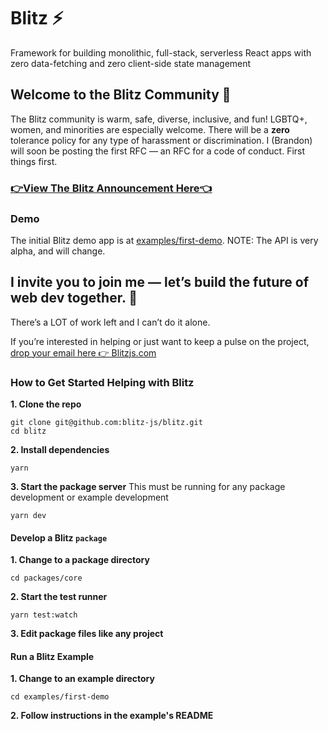 # Blitz ⚡️

Framework for building monolithic, full-stack, serverless React apps with zero data-fetching and zero client-side state management

## Welcome to the Blitz Community 👋

The Blitz community is warm, safe, diverse, inclusive, and fun! LGBTQ+, women, and minorities are especially welcome. There will be a **zero** tolerance policy for any type of harassment or discrimination. I (Brandon) will soon be posting the first RFC — an RFC for a code of conduct. First things first.

### [👉View The Blitz Announcement Here👈](https://twitter.com/flybayer/status/1229425878481793024)

### Demo

The initial Blitz demo app is at [examples/first-demo](https://github.com/blitz-js/blitz/blob/canary/examples/first-demo/README.md). NOTE: The API is very alpha, and will change.

## I invite you to join me — let’s build the future of web dev together. 🤝

There’s a LOT of work left and I can’t do it alone.

If you’re interested in helping or just want to keep a pulse on the project, [drop your email here 👉 Blitzjs.com](https://blitzjs.com)

### How to Get Started Helping with Blitz

**1. Clone the repo**

```
git clone git@github.com:blitz-js/blitz.git
cd blitz
```

**2. Install dependencies**

```
yarn
```

**3. Start the package server**
This must be running for any package development or example development

```
yarn dev
```

#### Develop a Blitz `package`

**1. Change to a package directory**

```
cd packages/core
```

**2. Start the test runner**

```
yarn test:watch
```

**3. Edit package files like any project**

#### Run a Blitz Example

**1. Change to an example directory**

```
cd examples/first-demo
```

**2. Follow instructions in the example's README**
